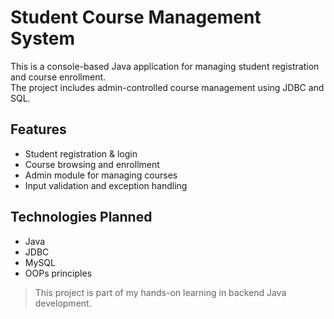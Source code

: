 
# Student Course Management System

This is a console-based Java application for managing student registration and course enrollment.  
The project includes admin-controlled course management using JDBC and SQL.

## Features
- Student registration & login
- Course browsing and enrollment
- Admin module for managing courses
- Input validation and exception handling

## Technologies Planned
- Java
- JDBC
- MySQL
- OOPs principles

> This project is part of my hands-on learning in backend Java development.

